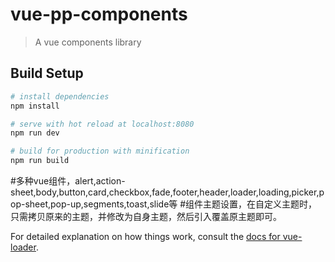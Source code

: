 # vue-pp-components

> A vue components library

## Build Setup

``` bash
# install dependencies
npm install

# serve with hot reload at localhost:8080
npm run dev

# build for production with minification
npm run build
```
#多种vue组件，alert,action-sheet,body,button,card,checkbox,fade,footer,header,loader,loading,picker,pop-sheet,pop-up,segments,toast,slide等
#组件主题设置，在自定义主题时，只需拷贝原来的主题，并修改为自身主题，然后引入覆盖原主题即可。

For detailed explanation on how things work, consult the [docs for vue-loader](http://vuejs.github.io/vue-loader).
